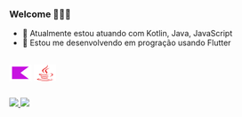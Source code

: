 ### Welcome 👋👋👋

- 🔭 Atualmente estou atuando com Kotlin, Java, JavaScript
- 🌱 Estou me desenvolvendo em progração usando Flutter

<div style="display: inline_block"><br>
  <img align="center" alt="Marcos-Kt" height="30" width="40" src="https://raw.githubusercontent.com/devicons/devicon/master/icons/kotlin/kotlin-plain.svg">
  <img align="center" alt="Marcos-Jv" height="30" width="40" src="https://raw.githubusercontent.com/devicons/devicon/master/icons/java/java-plain.svg">
</div>

  
  ##
 

<div>
  <a href="https://github.com/marcos-campos">
  <img height="180em" src="https://github-readme-stats.vercel.app/api?username=marcos-campos&show_icons=true&theme=dark&include_all_commits=true&count_private=true"/>
  <img height="180em" src="https://github-readme-stats.vercel.app/api/top-langs/?username=marcos-campos&layout=compact&langs_count=7&theme=dark"/>
</div>
 

